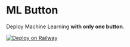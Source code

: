 # ML Button

Deploy Machine Learning **with only one button**.

[![Deploy on Railway](https://railway.app/button.svg)](https://railway.app/new/template?template=https%3A%2F%2Fgithub.com%2Fautoai-incubator%2Fml-button&envs=AID_MODEL%2CAID_VENDOR%2CAID_PACKAGE%2CAID_SOLVER&AID_MODELDesc=URL+to+a+valid+AID+Model&AID_VENDORDesc=Vendor+Name&AID_PACKAGEDesc=The+package+name&AID_SOLVERDesc=The+solver+name&AID_MODELDefault=https%3A%2F%2Fgithub.com%2Faidmodels%2Fsentiment-analysis&AID_VENDORDefault=aidmodels&AID_PACKAGEDefault=sentiment-analysis&AID_SOLVERDefault=sentimentSolver&referralCode=nIocEc)